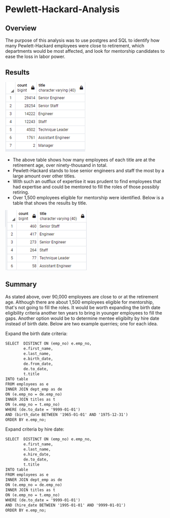 # Pewlett-Hackard-Analysis

## Overview

The purpose of this analysis was to use postgres and SQL to identify how many
Pewlett-Hackard employees were close to retirement, which departments would be
most affected, and look for mentorship candidates to ease the loss in labor power.

## Results

![retiring_titles](/Images/retiring_titles.PNG)

* The above table shows how many employees of each title are at the retirement age,
  over ninety-thousand in total.
* Pewlett-Hackard stands to lose senior engineers and staff the most by a large amount
  over other titles.
* With such an outflux of expertise it was prudent to find employees that had expertise
  and could be mentored to fill the roles of those possibly retiring.
* Over 1,500 employees eligible for mentorship were identified. Below is a table that shows the
  results by title.

![mentor_title_count](/Images/mentor_title_count.PNG)

## Summary

As stated above, over 90,000 employees are close to or at the retirement age. Although 
there are about 1,500 employees eligible for mentorship, that's not going to fill the
roles. It would be worth expanding the birth date eligibility criteria another ten years 
to bring in younger employees to fill the gaps. Another option would be to determine
mentee eligibilty by hire date instead of birth date. Below are two example querries; one
for each idea.

Expand the birth date criteria:

```
SELECT 	DISTINCT ON (emp_no) e.emp_no,
		e.first_name,
		e.last_name,
		e.birth_date,
		de.from_date,
		de.to_date,
		t.title
INTO table
FROM employees as e
INNER JOIN dept_emp as de
ON (e.emp_no = de.emp_no)
INNER JOIN titles as t
ON (e.emp_no = t.emp_no)
WHERE (de.to_date = '9999-01-01')
AND (birth_date BETWEEN '1965-01-01' AND '1975-12-31')
ORDER BY e.emp_no;
```

Expand criteria by hire date:

```
SELECT 	DISTINCT ON (emp_no) e.emp_no,
		e.first_name,
		e.last_name,
		e.hire_date,
		de.to_date,
		t.title
INTO table
FROM employees as e
INNER JOIN dept_emp as de
ON (e.emp_no = de.emp_no)
INNER JOIN titles as t
ON (e.emp_no = t.emp_no)
WHERE (de.to_date = '9999-01-01')
AND (hire_date BETWEEN '1995-01-01' AND '9999-01-01')
ORDER BY e.emp_no;
```


